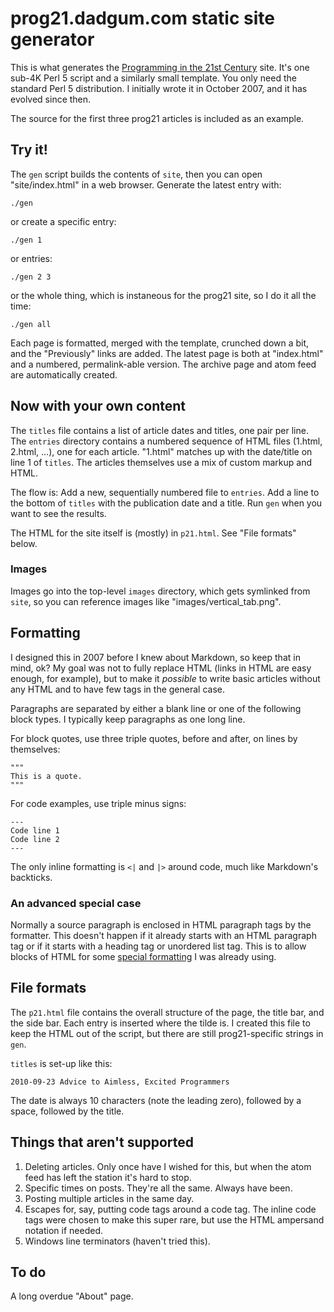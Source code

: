 # prog21.dadgum.com static site generator

This is what generates the [Programming in the 21st Century](http://prog21.dadgum.com) site. It's one sub-4K Perl 5 script and a similarly small template. You only need the standard Perl 5 distribution. I initially wrote it in October 2007, and it has evolved since then.

The source for the first three prog21 articles is included as an example.

## Try it!

The `gen` script builds the contents of `site`, then you can open "site/index.html" in a web browser. Generate the latest entry with:

```
./gen
```

or create a specific entry:
```
./gen 1
```

or entries:
```
./gen 2 3
```

or the whole thing, which is instaneous for the prog21 site, so I do it all the time:
```
./gen all
```

Each page is formatted, merged with the template, crunched down a bit, and the "Previously" links are added. The latest page is both at "index.html" and a numbered, permalink-able version. The archive page and atom feed are automatically created.

## Now with your own content

The `titles` file contains a list of article dates and titles, one pair per line. The `entries` directory contains a numbered sequence of HTML files (1.html, 2.html, ...), one for each article. "1.html" matches up with the date/title on line 1 of `titles`. The articles themselves use a mix of custom markup and HTML.

The flow is: Add a new, sequentially numbered file to `entries`. Add a line to the bottom of `titles` with the publication date and a title. Run `gen` when you want to see the results.

The HTML for the site itself is (mostly) in `p21.html`. See "File formats" below.

### Images

Images go into the top-level `images` directory, which gets symlinked from `site`, so you can reference images like "images/vertical_tab.png". 

## Formatting

I designed this in 2007 before I knew about Markdown, so keep that in mind, ok? My goal was not to fully replace HTML (links in HTML are easy enough, for example), but to make it *possible* to write basic articles without any HTML and to have few tags in the general case.

Paragraphs are separated by either a blank line or one of the following block types. I typically keep paragraphs as one long line.

For block quotes, use three triple quotes, before and after, on lines by themselves:
```
""" 
This is a quote.
"""
```
For code examples, use triple minus signs:
```
---
Code line 1
Code line 2
---
```
The only inline formatting is `<|` and `|>` around code, much like Markdown's backticks.

### An advanced special case

Normally a source paragraph is enclosed in HTML paragraph tags by the formatter. This doesn't happen if it already starts with an HTML paragraph tag or if it starts with a heading tag or unordered list tag. This is to allow blocks of HTML for some [special formatting](http://prog21.dadgum.com/88.html) I was already using.

## File formats

The `p21.html` file contains the overall structure of the page, the title bar, and the side bar. Each entry is inserted where the tilde is. I created this file to keep the HTML out of the script, but there are still prog21-specific strings in `gen`.

`titles` is set-up like this:
```
2010-09-23 Advice to Aimless, Excited Programmers
```
The date is always 10 characters (note the leading zero), followed by a space, followed by the title.

## Things that aren't supported

1. Deleting articles. Only once have I wished for this, but when the atom feed has left the station it's hard to stop.
2. Specific times on posts. They're all the same. Always have been.
3. Posting multiple articles in the same day.
4. Escapes for, say, putting code tags around a code tag. The inline code tags were chosen to make this super rare, but use the HTML ampersand notation if needed.
5. Windows line terminators (haven't tried this).

## To do

A long overdue "About" page.
